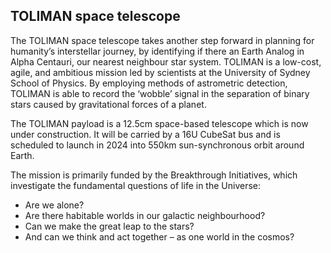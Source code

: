 ## TOLIMAN space telescope

The TOLIMAN space telescope takes another step forward in planning for humanity’s interstellar journey, by identifying if there an Earth Analog in Alpha Centauri, our nearest neighbour star system. TOLIMAN is a low-cost, agile, and ambitious mission led by scientists at the University of Sydney School of Physics. By employing methods of astrometric detection, TOLIMAN is able to record the ‘wobble’ signal in the separation of binary stars caused by gravitational forces of a planet. 

The TOLIMAN payload is a 12.5cm space-based telescope which is now under construction. It will be carried by a 16U CubeSat bus and is scheduled to launch in 2024 into 550km sun-synchronous orbit around Earth.

The mission is primarily funded by the Breakthrough Initiatives, which investigate the fundamental questions of life in the Universe: 

- Are we alone? 
- Are there habitable worlds in our galactic neighbourhood? 
- Can we make the great leap to the stars? 
- And can we think and act together – as one world in the cosmos?
